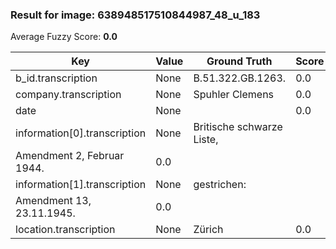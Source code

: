 ### Result for image: 638948517510844987_48_u_183
Average Fuzzy Score: **0.0**
<small>

| Key | Value | Ground Truth | Score |
| --- | --- | --- | --- |
| b_id.transcription | None | B.51.322.GB.1263. | 0.0 |
| company.transcription | None | Spuhler Clemens | 0.0 |
| date | None |  | 0.0 |
| information[0].transcription | None | Britische schwarze Liste,
Amendment 2, Februar 1944. | 0.0 |
| information[1].transcription | None | gestrichen:
Amendment 13, 23.11.1945. | 0.0 |
| location.transcription | None | Zürich | 0.0 |

</small>
